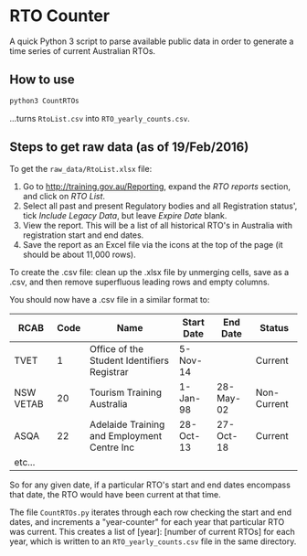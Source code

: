 # RTO Counter

A quick Python 3 script to parse available public data in order to generate a time series of current Australian RTOs.

## How to use

```bash
python3 CountRTOs
```

...turns `RtoList.csv` into `RTO_yearly_counts.csv`.

## Steps to get raw data (as of 19/Feb/2016)

To get the `raw_data/RtoList.xlsx` file:

1.  Go to <http://training.gov.au/Reporting>, expand the *RTO reports* section, and click on *RTO List*.
2.  Select all past and present Regulatory bodies and all Registration status',
    tick *Include Legacy Data*, but leave *Expire Date* blank.
3.  View the report. This will be a list of all historical RTO's in Australia with registration start and end dates.
4.  Save the report as an Excel file via the icons at the top of the page (it should be about 11,000 rows).


To create the .csv file: clean up the .xlsx file by unmerging cells, save as a .csv, and then remove superfluous leading rows and empty columns.

You should now have a .csv file in a similar format to:

RCAB | Code | Name | Start Date | End Date | Status
---- | ---- | ---- | ---------- | -------- | ------
TVET | 1 | Office of the Student Identifiers Registrar | 5-Nov-14 | | Current
NSW VETAB | 20 | Tourism Training Australia | 1-Jan-98 | 28-May-02 | Non-Current
ASQA | 22 | Adelaide Training and Employment Centre Inc | 28-Oct-13 | 27-Oct-18 | Current
etc... | | | | |

So for any given date, if a particular RTO's start and end dates encompass that date, the RTO would have been current at that time.

The file `CountRTOs.py` iterates through each row checking the start and end dates, and increments a "year-counter"
for each year that particular RTO was current. This creates a list of [year]: [number of current RTOs] for each year, which
is written to an `RTO_yearly_counts.csv` file in the same directory.
